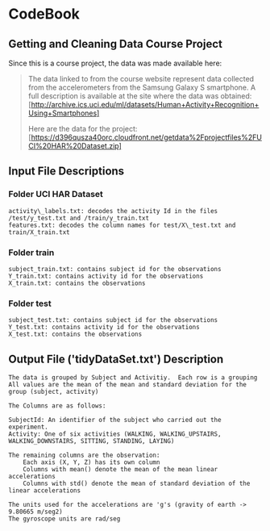 # CodeBook

## Getting and Cleaning Data Course Project

Since this is a course project, the data was made available here:

> The data linked to from the course website represent data collected from the 
> accelerometers from the Samsung Galaxy S smartphone. 
> A full description is available at the site where the data was obtained: 
> [http://archive.ics.uci.edu/ml/datasets/Human+Activity+Recognition+Using+Smartphones]
> 
> Here are the data for the project: 
> [https://d396qusza40orc.cloudfront.net/getdata%2Fprojectfiles%2FUCI%20HAR%20Dataset.zip] 

## Input File Descriptions

### Folder UCI HAR Dataset
	activity\_labels.txt: decodes the activity Id in the files /test/y_test.txt and /train/y_train.txt
	features.txt: decodes the column names for test/X\_test.txt and train/X_train.txt

### Folder train
	subject_train.txt: contains subject id for the observations
	Y_train.txt: contains activity id for the observations
	X_train.txt: contains the observations 

### Folder test
	subject_test.txt: contains subject id for the observations
	Y_test.txt: contains activity id for the observations
	X_test.txt: contains the observations 

## Output File ('tidyDataSet.txt') Description

	The data is grouped by Subject and Activitiy.  Each row is a grouping
	All values are the mean of the mean and standard deviation for the group (subject, activity)
	
	The Columns are as follows:
	
	SubjectId: An identifier of the subject who carried out the experiment.               
	Activity: One of six activities (WALKING, WALKING_UPSTAIRS, WALKING_DOWNSTAIRS, SITTING, STANDING, LAYING)
	
	The remaining columns are the observation:  
		Each axis (X, Y, Z) has its own column
		Columns with mean() denote the mean of the mean linear accelerations
		Columns with std() denote the mean of standard deviation of the linear accelerations
	
	The units used for the accelerations are 'g's (gravity of earth -> 9.80665 m/seg2)
	The gyroscope units are rad/seg    
	
	
 